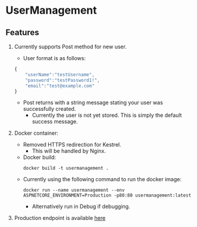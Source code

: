 # UserManagement

## Features
1. Currently supports Post method for new user.
    - User format is as follows:
    ```javascript
    {
        "userName":"testUsername",
        "password":"testPassword1!",
        "email":"test@example.com"
    }
    ```
    - Post returns with a string message stating your user was successfully created.
        - Currently the user is not yet stored. This is simply the default success message.

2. Docker container:
    - Removed HTTPS redirection for Kestrel.
        - This will be handled by Nginx.
    - Docker build:
        ```
        docker build -t usermanagement .
        ```
    - Currently using the following command to run the docker image:
        ```
        docker run --name usermanagement --env ASPNETCORE_ENVIRONMENT=Production -p80:80 usermanagement:latest
        ```
        - Alternatively run in Debug if debugging.
        
3. Production endpoint is available [here](https://register.thesandboxenv.com/register/new-user) 
